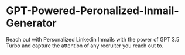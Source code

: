 # GPT-Powered-Peronalized-Inmail-Generator
Reach out with Personalized Linkedin Inmails with the power of GPT 3.5 Turbo and capture the attention of any recruiter you reach out to.
